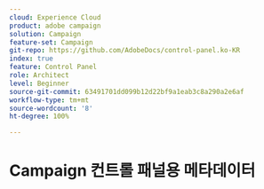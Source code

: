 ```yaml
---
cloud: Experience Cloud
product: adobe campaign
solution: Campaign
feature-set: Campaign
git-repo: https://github.com/AdobeDocs/control-panel.ko-KR
index: true
feature: Control Panel
role: Architect
level: Beginner
source-git-commit: 63491701dd099b12d22bf9a1eab3c8a290a2e6af
workflow-type: tm+mt
source-wordcount: '8'
ht-degree: 100%

---
```



# Campaign 컨트롤 패널용 메타데이터
